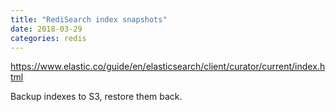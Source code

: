 ```yaml
---
title: "RediSearch index snapshots"
date: 2018-03-29
categories: redis
---
```


https://www.elastic.co/guide/en/elasticsearch/client/curator/current/index.html

Backup indexes to S3, restore them back.  
